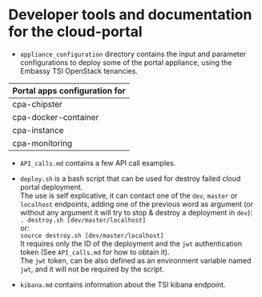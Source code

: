 # Developer tools and documentation for the cloud-portal

- `appliance_configuration` directory contains the input and parameter configurations to deploy some of the portal appliance, using the Embassy TSI OpenStack tenancies.

|Portal apps configuration for|
|---|
|cpa-chipster|
|cpa-docker-container|
|cpa-instance|
|cpa-monitoring|

- `API_calls.md` contains a few API call examples.

- `deploy.sh` is a bash script that can be used for destroy failed cloud portal deployment.  
The use is self explicative, it can contact one of the `dev`, `master` or `localhost` endpoints, adding one of the previous word as argument (or without any argument it will try to stop & destroy a deployment in `dev`):  
`. destroy.sh [dev/master/localhost]`  
or:  
`source destroy.sh [dev/master/localhost]`  
It requires only the ID of the deployment and the `jwt` authentication token (See `API_calls.md` for how to obtain it).  
The `jwt` token, can be also defined as an environment variable named `jwt`, and it will not be required by the script.

- `kibana.md` contains information about the TSI kibana endpoint.  
